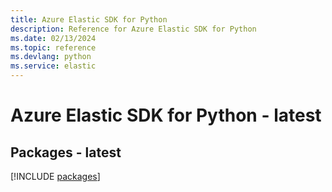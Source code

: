 ```yaml
---
title: Azure Elastic SDK for Python
description: Reference for Azure Elastic SDK for Python
ms.date: 02/13/2024
ms.topic: reference
ms.devlang: python
ms.service: elastic
---
```

# Azure Elastic SDK for Python - latest
## Packages - latest
[!INCLUDE [packages](elastic-index.md)]